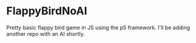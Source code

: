 # FlappyBirdNoAI

Pretty basic flappy bird game in JS using the p5 framework. I'll be adding another repo with an AI shortly. 
